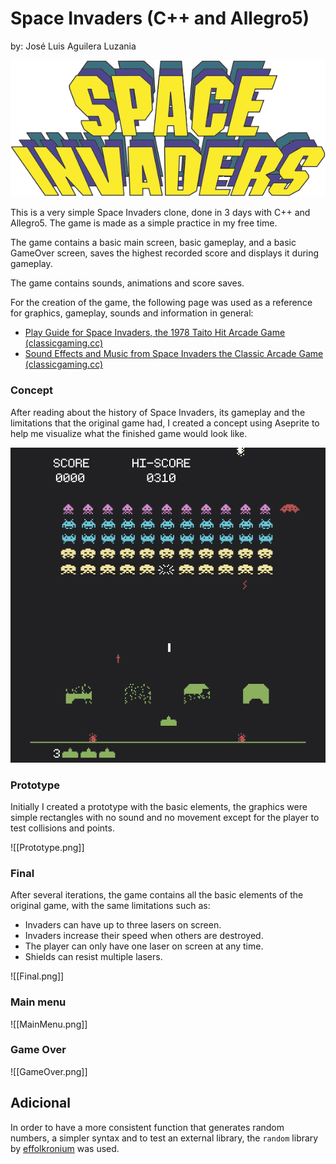# Space Invaders (C++ and Allegro5)

by: José Luis Aguilera Luzania

<p align="center">
  <img src="https://github.com/JoseLuis-AL/Cpp-Allegro5-Space-Invaders/blob/main/ReadmeResources/Logo.png?raw=true" alt="Logo"/>
</p>


This is a very simple Space Invaders clone, done in 3 days with C++ and Allegro5. The game is made as a simple practice in my free time.

The game contains a basic main screen, basic gameplay, and a basic GameOver screen, saves the highest recorded score and displays it during gameplay.

The game contains sounds, animations and score saves.

For the creation of the game, the following page was used as a reference for graphics, gameplay, sounds and information in general:

- [Play Guide for Space Invaders, the 1978 Taito Hit Arcade Game (classicgaming.cc)](http://www.classicgaming.cc/classics/space-invaders/play-guide)
- [Sound Effects and Music from Space Invaders the Classic Arcade Game (classicgaming.cc)](http://www.classicgaming.cc/classics/space-invaders/sounds)

### Concept
After reading about the history of Space Invaders, its gameplay and the limitations that the original game had, I created a concept using Aseprite to help me visualize what the finished game would look like.

<p align="center">
  <img src="https://github.com/JoseLuis-AL/Cpp-Allegro5-Space-Invaders/blob/main/ReadmeResources/Concept.png?raw=true" alt="Logo"/>
</p>



### Prototype  
Initially I created a prototype with the basic elements, the graphics were simple rectangles with no sound and no movement except for the player to test collisions and points.


![[Prototype.png]]


### Final
After several iterations, the game contains all the basic elements of the original game, with the same limitations such as:
- Invaders can have up to three lasers on screen.
- Invaders increase their speed when others are destroyed.
- The player can only have one laser on screen at any time.
- Shields can resist multiple lasers.

![[Final.png]]


### Main menu
![[MainMenu.png]]


### Game Over
![[GameOver.png]]


## Adicional
In order to have a more consistent function that generates random numbers, a simpler syntax and to test an external library, the `random` library by [effolkronium](https://github.com/effolkronium) was used.
